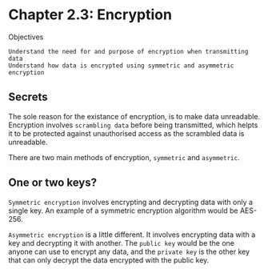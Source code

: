# Chapter 2.3: Encryption

Objectives

```
Understand the need for and purpose of encryption when transmitting data
Understand how data is encrypted using symmetric and asymmetric encryption
```

## Secrets

The sole reason for the existance of encryption, is to make data unreadable. 
Encryption involves ``scrambling data`` before being transmitted, 
which helpts it to be protected against unauthorised access as the scrambled data is unreadable.

There are two main methods of encryption, ``symmetric`` and ``asymmetric``.

## One or two keys?

``Symmetric encryption`` involves encrypting and decrypting data with only a single key. 
An example of a symmetric encryption algorithm would be AES-256.

``Asymmetric encryption`` is a little different. 
It involves encrypting data with a key and decrypting it with another. 
The ``public key`` would be the one anyone can use to encrypt any data, 
and the ``private key`` is the other key that can only decrypt the data 
encrypted with the public key.
